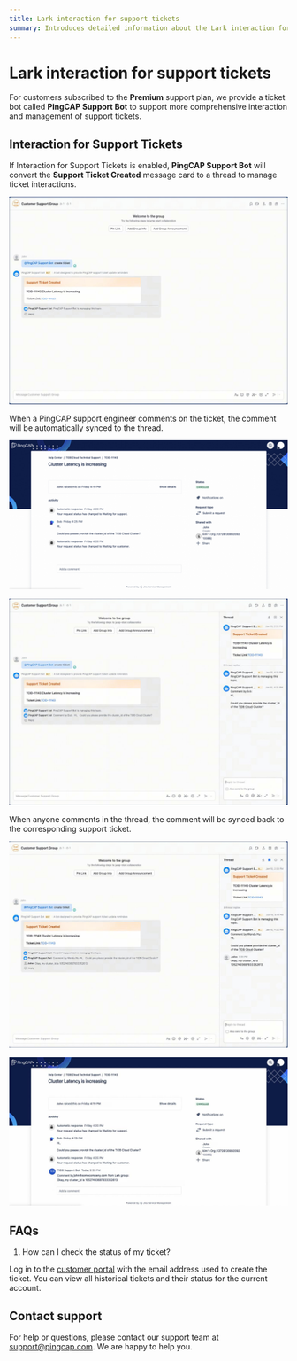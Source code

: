 ```yaml
---
title: Lark interaction for support tickets
summary: Introduces detailed information about the Lark interaction for support tickets
---
```


# Lark interaction for support tickets

For customers subscribed to the **Premium** support plan, we provide a ticket bot called **PingCAP Support Bot** to support more comprehensive interaction and management of support tickets.

## Interaction for Support Tickets

If Interaction for Support Tickets is enabled, **PingCAP Support Bot** will convert the **Support Ticket Created** message card to a thread to manage ticket interactions.

![lark-ticket-interaction-1](/media/connected-lark-ticket-interaction-1.png)

When a PingCAP support engineer comments on the ticket, the comment will be automatically synced to the thread.

![lark-ticket-interaction-2](/media/connected-lark-ticket-interaction-2.png)

![lark-ticket-interaction-3](/media/connected-lark-ticket-interaction-3.png)

When anyone comments in the thread, the comment will be synced back to the corresponding support ticket.

![lark-ticket-interaction-4](/media/connected-lark-ticket-interaction-4.png)

![lark-ticket-interaction-5](/media/connected-lark-ticket-interaction-5.png)

## FAQs

1. How can I check the status of my ticket?

Log in to the [customer portal](https://tidb.support.pingcap.com/servicedesk/customer/user/requests) with the email address used to create the ticket. You can view all historical tickets and their status for the current account.

## Contact support

For help or questions, please contact our support team at support@pingcap.com. We are happy to help you.

